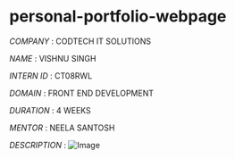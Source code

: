 # personal-portfolio-webpage

*COMPANY* : CODTECH IT SOLUTIONS

*NAME* : VISHNU SINGH

*INTERN ID* : CT08RWL

*DOMAIN* : FRONT END DEVELOPMENT

*DURATION* : 4 WEEKS

 *MENTOR* : NEELA SANTOSH

*DESCRIPTION* :
![Image](https://github.com/user-attachments/assets/9ce00ee5-73be-421c-a64b-247137e32c76)
